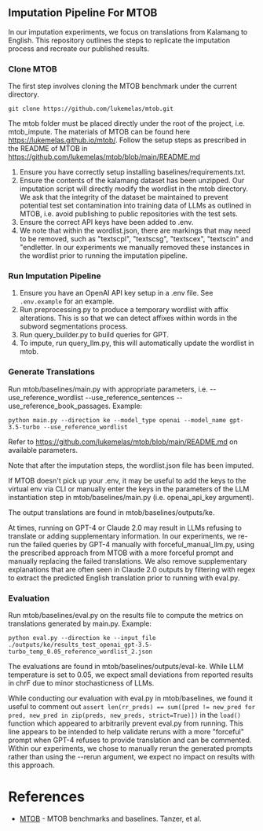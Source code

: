 ## Imputation Pipeline For MTOB
In our imputation experiments, we focus on translations from Kalamang to English.
This repository outlines the steps to replicate the imputation process and recreate our published results.

### Clone MTOB
The first step involves cloning the MTOB benchmark under the current directory. 

`git clone https://github.com/lukemelas/mtob.git`

The mtob folder must be placed directly under the root of the project, i.e. mtob_impute. The materials of MTOB can be found here https://lukemelas.github.io/mtob/.
Follow the setup steps as prescribed in the README of MTOB in https://github.com/lukemelas/mtob/blob/main/README.md
1. Ensure you have correctly setup installing baselines/requirements.txt.
2. Ensure the contents of the kalamang dataset has been unzipped. Our imputation script will directly modify the wordlist in the mtob directory. We ask that the integrity of the dataset be maintained to prevent potential test set contamination into training data of LLMs as outlined in MTOB, i.e. avoid publishing to public repositories with the test sets.
3. Ensure the correct API keys have been added to .env.
4. We note that within the wordlist.json, there are markings that may need to be removed, such as "textscpl", "textscsg", "textscex", "textscin" and "endletter. In our experiments we manually removed these instances in the wordlist prior to running the imputation pipeline.

### Run Imputation Pipeline
1. Ensure you have an OpenAI API key setup in a .env file. See `.env.example` for an example.
2. Run preprocessing.py to produce a temporary wordlist with affix alterations. This is so that we can detect affixes within words in the subword segmentations process.
3. Run query_builder.py to build queries for GPT.
4. To impute, run query_llm.py, this will automatically update the wordlist in mtob.

### Generate Translations
Run mtob/baselines/main.py with appropriate parameters, i.e. --use_reference_wordlist --use_reference_sentences --use_reference_book_passages. Example: 

`python main.py --direction ke --model_type openai --model_name gpt-3.5-turbo --use_reference_wordlist`

Refer to https://github.com/lukemelas/mtob/blob/main/README.md on available parameters.

Note that after the imputation steps, the wordlist.json file has been imputed. 

If MTOB doesn't pick up your .env, it may be useful to add the keys to the virtual env via CLI or manually enter the keys in the parameters of the LLM instantiation step in mtob/baselines/main.py (i.e. openai_api_key argument).

The output translations are found in mtob/baselines/outputs/ke.

At times, running on GPT-4 or Claude 2.0 may result in LLMs refusing to translate or adding supplementary information. In our experiments, we re-run the failed queries by GPT-4 manually with forceful_manual_llm.py, using the prescribed approach from MTOB with a more forceful prompt and manually replacing the failed translations. We also remove supplementary explanations that are often seen in Claude 2.0 outputs by filtering with regex to extract the predicted English translation prior to running with eval.py.

### Evaluation
Run mtob/baselines/eval.py on the results file to compute the metrics on translations generated by main.py. Example:

`python eval.py --direction ke --input_file ./outputs/ke/results_test_openai_gpt-3.5-turbo_temp_0.05_reference_wordlist_2.json`

The evaluations are found in mtob/baselines/outputs/eval-ke. While LLM temperature is set to 0.05, we expect small deviations from reported results in chrF due to minor stochasticness of LLMs.

While conducting our evaluation with eval.py in mtob/baselines, we found it useful to comment out `assert len(rr_preds) == sum([pred != new_pred for pred, new_pred in zip(preds, new_preds, strict=True)])` in the `load()` function which appeared to arbitrarily prevent eval.py from running. This line appears to be intended to help validate reruns with a more "forceful" prompt when GPT-4 refuses to provide translation and can be commented. Within our experiments, we chose to manually rerun the generated prompts rather than using the --rerun argument, we expect no impact on results with this approach.

# References
* [MTOB](https://github.com/lukemelas/mtob) - MTOB benchmarks and baselines. Tanzer, et al.
